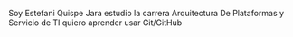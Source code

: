Soy Estefani Quispe Jara estudio la carrera Arquitectura De Plataformas y Servicio de TI quiero aprender usar Git/GitHub